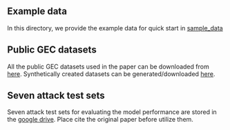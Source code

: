 ## Example data
In this directory, we provide the example data for quick start in [sample_data](./sample_data)

## Public GEC datasets
All the public GEC datasets used in the paper can be downloaded from [here](https://www.cl.cam.ac.uk/research/nl/bea2019st/#data).
Synthetically created datasets can be generated/downloaded [here](https://github.com/awasthiabhijeet/PIE/tree/master/errorify).

## Seven attack test sets
Seven attack test sets for evaluating the model performance are stored in the [google drive](https://drive.google.com/file/d/1y9dOBrCDFUAhuwlhAUEJaQl5giofotai/view?usp=sharing). Place cite the original paper before utilize them.